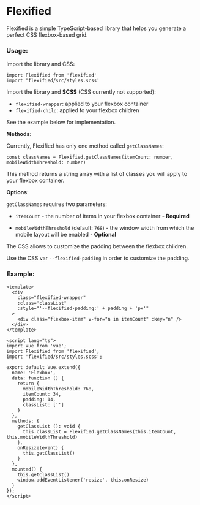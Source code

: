 # Flexified
Flexified is a simple TypeScript-based library that helps you generate a perfect CSS flexbox-based grid.

### Usage:

Import the library and CSS:

```
import Flexified from 'flexified'
import 'flexified/src/styles.scss'
```

Import the library and __SCSS__ (CSS currently not supported):

 - `flexified-wrapper`: applied to your flexbox container
 - `flexified-child`: applied to your flexbox children

See the example below for implementation.

__Methods__:

Currently, Flexified has only one method called `getClassNames`:

```
const classNames = Flexified.getClassNames(itemCount: number, mobileWidthThreshold: number)
```

This method returns a string array with a list of classes you will apply to your flexbox container.

__Options__:

`getClassNames` requires two parameters:

 - `itemCount` - the number of items in your flexbox container - __Required__

 - `mobileWidthThreshold` (default: `768`) - the window width from which the mobile layout will be enabled - __Optional__

The CSS allows to customize the padding between the flexbox children. 

Use the CSS var `--flexified-padding` in order to customize the padding.

### Example:

```
<template>
  <div
    class="flexified-wrapper"
    :class="classList"
    :style="'--flexified-padding:' + padding + 'px'"
  >
    <div class="flexbox-item" v-for="n in itemCount" :key="n" />
  </div>
</template>

<script lang="ts">
import Vue from 'vue';
import Flexified from 'flexified';
import 'flexified/src/styles.scss';

export default Vue.extend({
  name: 'Flexbox',
  data: function () {
    return {
      mobileWidthThreshold: 768,
      itemCount: 34,
      padding: 14,
      classList: ['']
    }
  },
  methods: {
    getClassList (): void {
      this.classList = Flexified.getClassNames(this.itemCount, this.mobileWidthThreshold)
    },
    onResize(event) {
      this.getClassList()
    }
  },
  mounted() {
    this.getClassList()
    window.addEventListener('resize', this.onResize)
  }
});
</script>
```